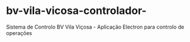 # bv-vila-vicosa-controlador-
Sistema de Controlo BV Vila Viçosa - Aplicação Electron para controlo de operações
